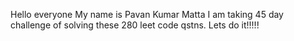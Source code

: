 Hello everyone 
My name is Pavan Kumar Matta
I am taking 45 day challenge of solving these 280 leet code qstns.
Lets do it!!!!!